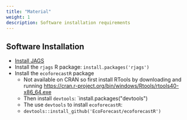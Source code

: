 ```yaml
---
title: "Material"
weight: 1
description: Software installation requirements
---
```


## Software Installation

* [Install JAGS](https://sourceforge.net/projects/mcmc-jags/files/)
* Install the `rjags` R package: `install.packages('rjags')`
* Install the `ecoforecastR` package
  * Not available on CRAN so first install RTools by downloading and running https://cran.r-project.org/bin/windows/Rtools/rtools40-x86_64.exe
  * Then install `devtools`: `install.packages("devtools")
  * The use `devtools` to install `ecoforecastR`:
  * `devtools::install_github('EcoForecast/ecoforecastR')`
